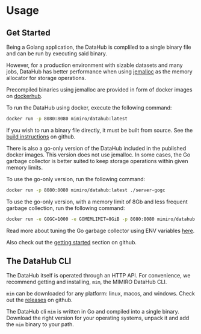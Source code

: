 # Usage

## Get Started

Being a Golang application, the DataHub is compliled to a single binary file and can be run by executing said binary.

However, for a production environment with sizable datasets and many jobs, DataHub has better performance
when using [jemalloc](https://jemalloc.net/) as the memory allocator for storage operations.

Precompiled binaries using jemalloc are provided in form of docker images on [dockerhub](https://hub.docker.com/r/mimiro/datahub).

To run the DataHub using docker, execute the following command:

```bash
docker run -p 8080:8080 mimiro/datahub:latest
```

If you wish to run a binary file directly, it must be built from source.
See the [build instructions](https://github.com/mimiro-io/datahub#building) on github.

There is also a go-only version of the DataHub included in the published docker images. This version does not use
jemalloc. In some cases, the Go garbage collector is better suited to keep storage operations within given memory limits.

To use the go-only version, run the following command:

```bash
docker run -p 8080:8080 mimiro/datahub:latest ./server-gogc
```

To use the go-only version, with a memory limit of 8Gb and less frequent garbage collection, run the following command:

```bash
docker run -e GOGC=1000 -e GOMEMLIMIT=8GiB -p 8080:8080 mimiro/datahub:latest ./server-gogc
```

Read more about tuning the Go garbage collector using ENV variables [here](https://pkg.go.dev/runtime#hdr-Environment_Variables).

Also check out the [getting started](https://github.com/mimiro-io/datahub#getting-started) section on github.

## The DataHub CLI

The DataHub itself is operated through an HTTP API. For convenience, we recommend getting and installing, `mim`, the
MIMIRO DataHub CLI.

`mim` can be downloaded for any platform: linux, macos, and windows. Check out the [releases](https://github.com/mimiro-io/datahub-cli/releases) on github.

The DataHub cli `mim` is written in Go and compiled into a single binary. Download the right version for your
operating systems, unpack it and add the `mim` binary to your path.
